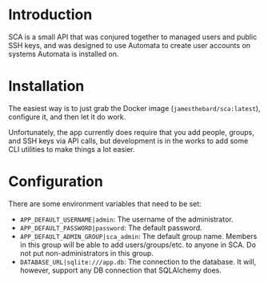 # Introduction

SCA is a small API that was conjured together to managed users and public SSH keys, and was designed to use Automata to create user accounts on systems Automata is installed on.

# Installation

The easiest way is to just grab the Docker image (`jamesthebard/sca:latest`), configure it, and then let it do work.

Unfortunately, the app currently does require that you add people, groups, and SSH keys via API calls, but development is in the works to add some CLI utilities to make things a lot easier.

# Configuration

There are some environment variables that need to be set:

- `APP_DEFAULT_USERNAME|admin`: The username of the administrator.
- `APP_DEFAULT_PASSWORD|password`: The default password.
- `APP_DEFAULT_ADMIN_GROUP|sca_admin`: The default group name.  Members in this group will be able to add users/groups/etc. to anyone in SCA.  Do not put non-administrators in this group.
- `DATABASE_URL|sqlite:///app.db`: The connection to the database.  It will, however, support any DB connection that SQLAlchemy does.
